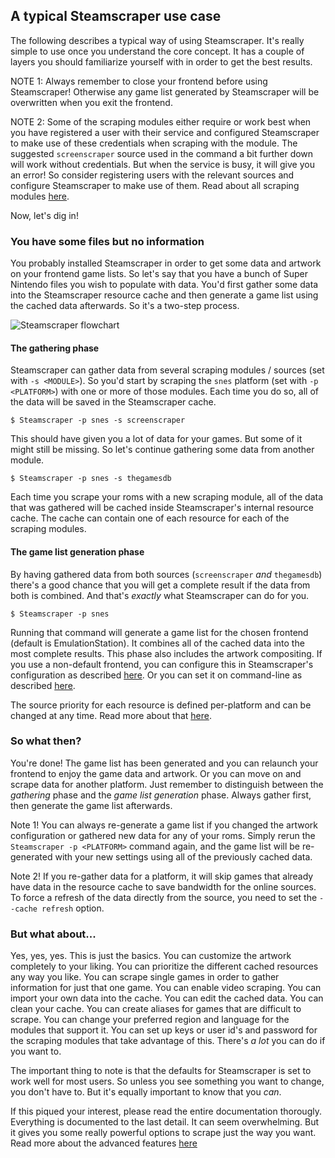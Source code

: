 ## A typical Steamscraper use case
The following describes a typical way of using Steamscraper. It's really simple to use once you understand the core concept. It has a couple of layers you should familiarize yourself with in order to get the best results.

NOTE 1: Always remember to close your frontend before using Steamscraper! Otherwise any game list generated by Steamscraper will be overwritten when you exit the frontend.

NOTE 2: Some of the scraping modules either require or work best when you have registered a user with their service and configured Steamscraper to make use of these credentials when scraping with the module. The suggested `screenscraper` source used in the command a bit further down will work without credentials. But when the service is busy, it will give you an error! So consider registering users with the relevant sources and configure Steamscraper to make use of them. Read about all scraping modules [here](SCRAPINGMODULES.md).

Now, let's dig in!

### You have some files but no information
You probably installed Steamscraper in order to get some data and artwork on your frontend game lists. So let's say that you have a bunch of Super Nintendo files you wish to populate with data. You'd first gather some data into the Steamscraper resource cache and then generate a game list using the cached data afterwards. So it's a two-step process.

![Steamscraper flowchart](resources/steamscraper_overview_chart.png)

#### The gathering phase
Steamscraper can gather data from several scraping modules / sources (set with `-s <MODULE>`). So you'd start by scraping the `snes` platform (set with `-p <PLATFORM>`) with one or more of those modules. Each time you do so, all of the data will be saved in the Steamscraper cache.

```
$ Steamscraper -p snes -s screenscraper
```
This should have given you a lot of data for your games. But some of it might still be missing. So let's continue gathering some data from another module.
```
$ Steamscraper -p snes -s thegamesdb
```
Each time you scrape your roms with a new scraping module, all of the data that was gathered will be cached inside Steamscraper's internal resource cache. The cache can contain one of each resource for each of the scraping modules.

#### The game list generation phase
By having gathered data from both sources (`screenscraper` *and* `thegamesdb`) there's a good chance that you will get a complete result if the data from both is combined. And that's *exactly* what Steamscraper can do for you.
```
$ Steamscraper -p snes
```
Running that command will generate a game list for the chosen frontend (default is EmulationStation). It combines all of the cached data into the most complete results. This phase also includes the artwork compositing. If you use a non-default frontend, you can configure this in Steamscraper's configuration as described [here](CONFIGINI.md#frontendemulationstation). Or you can set it on command-line as described [here](CLIHELP.md#-f-frontend).

The source priority for each resource is defined per-platform and can be changed at any time. Read more about that [here](CACHE.md#resource-and-scraping-module-priorities).

### So what then?
You're done! The game list has been generated and you can relaunch your frontend to enjoy the game data and artwork. Or you can move on and scrape data for another platform. Just remember to distinguish between the *gathering* phase and the *game list generation* phase. Always gather first, then generate the game list afterwards.

Note 1! You can always re-generate a game list if you changed the artwork configuration or gathered new data for any of your roms. Simply rerun the `Steamscraper -p <PLATFORM>` command again, and the game list will be re-generated with your new settings using all of the previously cached data.

Note 2! If you re-gather data for a platform, it will skip games that already have data in the resource cache to save bandwidth for the online sources. To force a refresh of the data directly from the source, you need to set the `--cache refresh` option.

### But what about...
Yes, yes, yes. This is just the basics. You can customize the artwork completely to your liking. You can prioritize the different cached resources any way you like. You can scrape single games in order to gather information for just that one game. You can enable video scraping. You can import your own data into the cache. You can edit the cached data. You can clean your cache. You can create aliases for games that are difficult to scrape. You can change your preferred region and language for the modules that support it. You can set up keys or user id's and password for the scraping modules that take advantage of this. There's *a lot* you can do if you want to.

The important thing to note is that the defaults for Steamscraper is set to work well for most users. So unless you see something you want to change, you don't have to. But it's equally important to know that you *can*.

If this piqued your interest, please read the entire documentation thorougly. Everything is documented to the last detail. It can seem overwhelming. But it gives you some really powerful options to scrape just the way you want. Read more about the advanced features [here](https://github.com/withertech/steamscraper/blob/master/README.md#a-quick-run-down-of-steamscraper)
